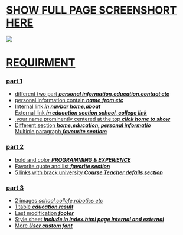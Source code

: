 <a href="https://raw.githubusercontent.com/khalid1612/web-engineering/master/assignment1/full%20page%20screenshort.png" target="_blank"><h1>SHOW FULL PAGE SCREENSHORT HERE</H1>
  <img src="https://raw.githubusercontent.com/khalid1612/web-engineering/master/assignment1/full%20page%20screenshort.png">

<h1>REQUIRMENT</h1>

<h3>part 1</h3>
<ul>
  <li>
    different two part <em><b>personal information,education,contact etc</b></em>
  </li>
  <li>
  personal information contain <em><b>name,from etc</b></em>
  </li>
  <li>
  Internal link <em><b>in navbar home,about</b></em><br>
  External link <em><b>in education section school, college link</b></em>
  </li>
  <li>
  your name	prominently	centered at	the	top <em><b>click home to show</b></em>
  </li>
  <li>
  Different section <em><b>home,education, personal informatio</b></em><br>
  Multiple paragraph <em><b>favourite sectiom</b></em>
  </li>
</ul>

<h3>part 2</h3>
<ul>
  <li>
    bold and color <em><b>PROGRAMMING & EXPERIENCE</b></em>
  </li>
  <li>
  Favorite quote and list <em><b>favorite section</b></em>
  </li>
  <li>
  5 links with brack university <em><b>Course Teacher defails section</b></em>
  </li>
</ul>

<h3>part 3</h3>
<ul>
  <li>
    2 images <em>school,collefe,robotics etc<b></b></em>
  </li>
  <li>
  1 table <em><b>education result</b></em>
  </li>
  <li>
  Last modification <em><b>footer</b></em>
  </li>
  <li>
  Style sheet <em><b>include in index.html page internal and external</b></em>
  </li>
  <li>
  More <em><b>User custom font</b></em>
  </li>
</ul>
